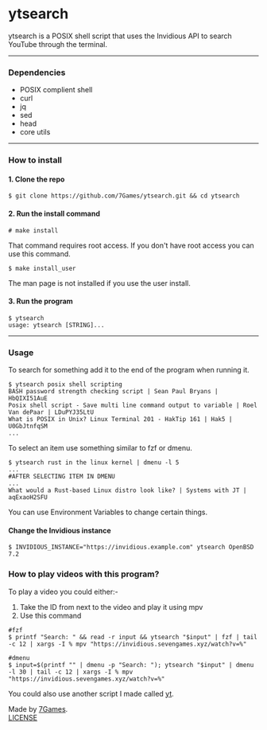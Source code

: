# ytsearch

ytsearch is a POSIX shell script that uses the Invidious API to search YouTube through the terminal.

---------

### Dependencies
- POSIX complient shell
- curl
- jq
- sed
- head
- core utils

---------

### How to install

#### 1. Clone the repo
```
$ git clone https://github.com/7Games/ytsearch.git && cd ytsearch
```
#### 2. Run the install command
```
# make install
```
That command requires root access. If you don't have root access you can use this command.
```
$ make install_user
```
The man page is not installed if you use the user install.
#### 3. Run the program
```
$ ytsearch
usage: ytsearch [STRING]... 	
```

---------

### Usage
To search for something add it to the end of the program when running it.
```
$ ytsearch posix shell scripting
BASH password strength checking script | Sean Paul Bryans | HbQIXI51AuE
Posix shell script - Save multi line command output to variable | Roel Van dePaar | LDuPYJ35LtU
What is POSIX in Unix? Linux Terminal 201 - HakTip 161 | Hak5 | U0GbJtnfqSM
...
```

To select an item use something similar to fzf or dmenu.
```
$ ytsearch rust in the linux kernel | dmenu -l 5
...
#AFTER SELECTING ITEM IN DMENU
...
What would a Rust-based Linux distro look like? | Systems with JT | aqExaoH2SFU
```

You can use Environment Variables to change certain things.
#### Change the Invidious instance
```
$ INVIDIOUS_INSTANCE="https://invidious.example.com" ytsearch OpenBSD 7.2
```



### How to play videos with this program?
To play a video you could either:-
1. Take the ID from next to the video and play it using mpv
2. Use this command
```
#fzf
$ printf "Search: " && read -r input && ytsearch "$input" | fzf | tail -c 12 | xargs -I % mpv "https://invidious.sevengames.xyz/watch?v=%"
```      
```
#dmenu
$ input=$(printf "" | dmenu -p "Search: "); ytsearch "$input" | dmenu -l 30 | tail -c 12 | xargs -I % mpv "https://invidious.sevengames.xyz/watch?v=%"
```

You could also use another script I made called [yt](https://github.com/7Games/yt).


Made by [7Games](https://sevengames.xyz).<br>
[LICENSE](https://github.com/7Games/ytsearch/blob/main/LICENSE)


